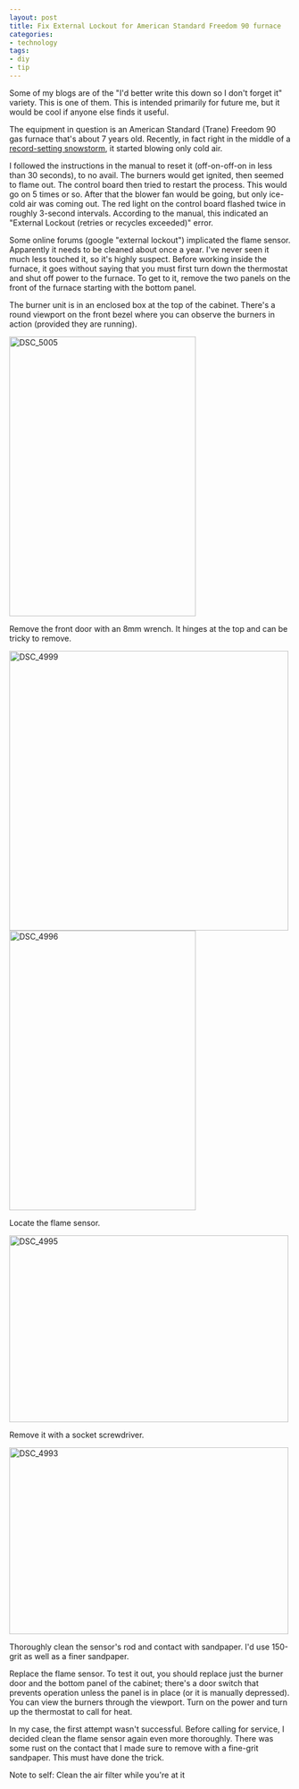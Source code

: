 ```yaml
---
layout: post
title: Fix External Lockout for American Standard Freedom 90 furnace
categories:
- technology
tags:
- diy
- tip
---
```

Some of my blogs are of the "I'd better write this down so I don't forget it" variety.  This is one of them. This is intended primarily for future me, but it would be cool if anyone else finds it useful.

The equipment in question is an American Standard (Trane) Freedom 90 gas furnace that's about 7 years old. Recently, in fact right in the middle of a [record-setting snowstorm](http://www.weather.com/news/weather-winter/nemo-historical-ranks-20130212), it started blowing only cold air.

I followed the instructions in the manual to reset it (off-on-off-on in less than 30 seconds), to no avail. The burners would get ignited, then seemed to flame out.  The control board then tried to restart the process.  This would go on 5 times or so.  After that the blower fan would be going, but only ice-cold air was coming out.  The red light on the control board flashed twice in roughly 3-second intervals.  According to the manual, this indicated an "External Lockout (retries or recycles exceeded)" error.

Some online forums (google "external lockout") implicated the flame sensor. Apparently it needs to be cleaned about once a year.  I've never seen it much less touched it, so it's highly suspect.  Before working inside the furnace, it goes without saying that you must first turn down the thermostat and shut off power to the furnace. To get to it, remove the two panels on the front of the furnace starting with the bottom panel.

The burner unit is in an enclosed box at the top of the cabinet. There's a round viewport on the front bezel where you can observe the burners in action (provided they are running).

<img src="https://dl.dropboxusercontent.com/u/52804626/furnace-repair/DSC_5005.jpg" alt="DSC_5005" width="334" height="500" />

Remove the front door with an 8mm wrench. It hinges at the top and can be tricky to remove.

<img src="https://dl.dropboxusercontent.com/u/52804626/furnace-repair/DSC_4999.jpg" alt="DSC_4999" width="500" height="500" />

<img src="https://dl.dropboxusercontent.com/u/52804626/furnace-repair/DSC_4996.jpg" alt="DSC_4996" width="334" height="500" />

Locate the flame sensor.

<img src="https://dl.dropboxusercontent.com/u/52804626/furnace-repair/DSC_4995.jpg" alt="DSC_4995" width="500" height="334" />

Remove it with a socket screwdriver.

<img src="https://dl.dropboxusercontent.com/u/52804626/furnace-repair/DSC_4993.jpg" alt="DSC_4993" width="500" height="334" />

Thoroughly clean the sensor's rod and contact with sandpaper. I'd use 150-grit as well as a finer sandpaper.

Replace the flame sensor. To test it out, you should replace just the burner door and the bottom panel of the cabinet; there's a door switch that prevents operation unless the panel is in place (or it is manually depressed). You can view the burners through the viewport.  Turn on the power and turn up the thermostat to call for heat.

In my case, the first attempt wasn't successful.  Before calling for service, I decided clean the flame sensor again even more thoroughly.  There was some rust on the contact that I made sure to remove with a fine-grit sandpaper. This must have done the trick.

Note to self: Clean the air filter while you're at it
